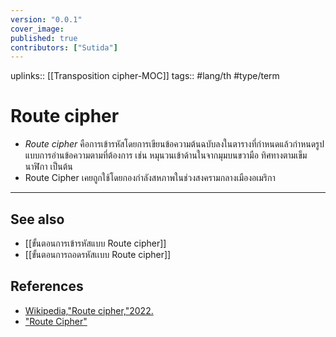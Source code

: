 ```yaml
---
version: "0.0.1"
cover_image:
published: true
contributors: ["Sutida"]
---
```

uplinks:: [[Transposition cipher-MOC]]
tags:: #lang/th #type/term 

# Route cipher
- *Route cipher* คือการเข้ารหัสโดยการเขียนข้อความต้นฉบับลงในตารางที่กำหนดแล้วกำหนดรูปแบบการอ่านข้อความตามที่ต้องการ เช่น หมุนวนเข้าด้านในจากมุมบนขวามือ ทิศทางตามเข็มนาฬิกา เป็นต้น
- Route Cipher เคยถูกใช้โดยกองกำลังสหภาพในช่วงสงครามกลางเมืองอเมริกา

---
## See also
- [[ขั้นตอนการเข้ารหัสแบบ Route cipher]]
- [[ขั้นตอนการถอดรหัสเเบบ Route cipher]]
## References
- [Wikipedia,"Route cipher,"2022.](https://en.wikipedia.org/wiki/Transposition_cipher#Route_cipher)
- ["Route Cipher"](https://crypto.interactive-maths.com/route-cipher.html)
